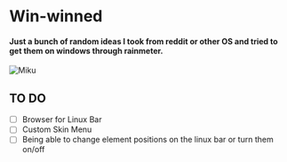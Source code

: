 # Win-winned

#### Just a bunch of random ideas I took from reddit or other OS and tried to get them on windows through rainmeter.


![Miku](https://github.com/OrbEnforcer/Win-winned/assets/108188721/979b8f40-11b9-41e1-946f-448fa06e2d64)


## TO DO
- [ ] Browser for Linux Bar
- [ ] Custom Skin Menu
- [ ] Being able to change element positions on the linux bar or turn them on/off 
